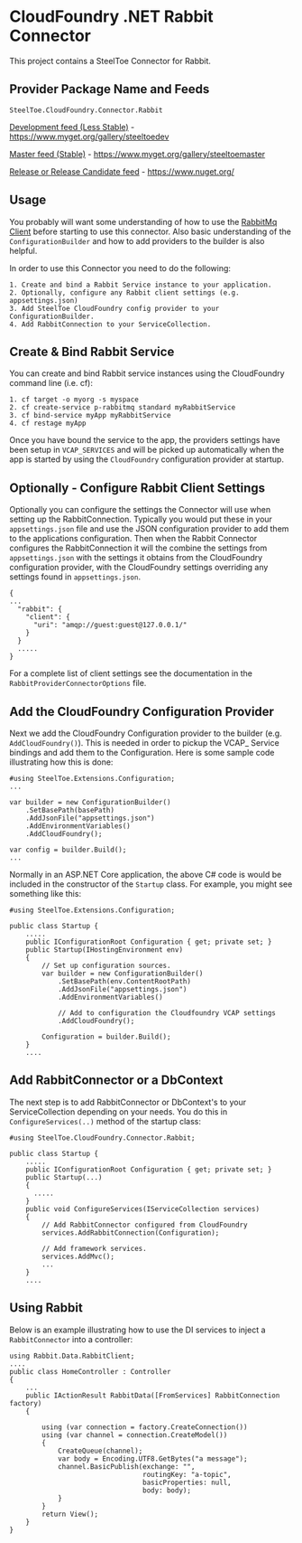 ﻿# CloudFoundry .NET Rabbit Connector

This project contains a SteelToe Connector for Rabbit.

## Provider Package Name and Feeds

`SteelToe.CloudFoundry.Connector.Rabbit`

[Development feed (Less Stable)](https://www.myget.org/gallery/steeltoedev) - https://www.myget.org/gallery/steeltoedev

[Master feed (Stable)](https://www.myget.org/gallery/steeltoemaster) - https://www.myget.org/gallery/steeltoemaster

[Release or Release Candidate feed](https://www.nuget.org/) - https://www.nuget.org/

## Usage
You probably will want some understanding of how to use the [RabbitMq Client](https://www.rabbitmq.com/tutorials/tutorial-one-dotnet.html) before starting to use this connector. Also basic understanding of the `ConfigurationBuilder` and how to add providers to the builder is also helpful.

In order to use this Connector you need to do the following:
```
1. Create and bind a Rabbit Service instance to your application.
2. Optionally, configure any Rabbit client settings (e.g. appsettings.json)
3. Add SteelToe CloudFoundry config provider to your ConfigurationBuilder.
4. Add RabbitConnection to your ServiceCollection.
```

## Create & Bind Rabbit Service
You can create and bind Rabbit service instances using the CloudFoundry command line (i.e. cf):
```
1. cf target -o myorg -s myspace
2. cf create-service p-rabbitmq standard myRabbitService
3. cf bind-service myApp myRabbitService
4. cf restage myApp
```
Once you have bound the service to the app, the providers settings have been setup in `VCAP_SERVICES` and will be picked up automatically when the app is started by using the `CloudFoundry` configuration provider at startup.

## Optionally - Configure Rabbit Client Settings
Optionally you can configure the settings the Connector will use when setting up the RabbitConnection. Typically you would put these in your `appsettings.json` file and use the JSON configuration provider to add them to the applications configuration. Then when the Rabbit Connector configures the RabbitConnection it will the combine the settings from `appsettings.json` with the settings it obtains from the CloudFoundry configuration provider, with the CloudFoundry settings overriding any settings found in `appsettings.json`.

```
{
...
  "rabbit": {
    "client": {
      "uri": "amqp://guest:guest@127.0.0.1/"
    }
  }
  .....
}
```

 
For a complete list of client settings see the documentation in the `RabbitProviderConnectorOptions` file.

## Add the CloudFoundry Configuration Provider
Next we add the CloudFoundry Configuration provider to the builder (e.g. `AddCloudFoundry()`). This is needed in order to pickup the VCAP_ Service bindings and add them to the Configuration. Here is some sample code illustrating how this is done:

```
#using SteelToe.Extensions.Configuration;
...

var builder = new ConfigurationBuilder()
    .SetBasePath(basePath)
    .AddJsonFile("appsettings.json")
    .AddEnvironmentVariables()                   
    .AddCloudFoundry();
          
var config = builder.Build();
...

```
Normally in an ASP.NET Core application, the above C# code is would be included in the constructor of the `Startup` class. For example, you might see something like this:
```
#using SteelToe.Extensions.Configuration;

public class Startup {
    .....
    public IConfigurationRoot Configuration { get; private set; }
    public Startup(IHostingEnvironment env)
    {
        // Set up configuration sources.
        var builder = new ConfigurationBuilder()
            .SetBasePath(env.ContentRootPath)
            .AddJsonFile("appsettings.json")
            .AddEnvironmentVariables()

            // Add to configuration the Cloudfoundry VCAP settings
            .AddCloudFoundry();

        Configuration = builder.Build();
    }
    ....
```

## Add RabbitConnector or a DbContext
The next step is to add RabbitConnector or DbContext's to your ServiceCollection depending on your needs.  You do this in `ConfigureServices(..)` method of the startup class:
```
#using SteelToe.CloudFoundry.Connector.Rabbit;

public class Startup {
    .....
    public IConfigurationRoot Configuration { get; private set; }
    public Startup(...)
    {
      .....
    }
    public void ConfigureServices(IServiceCollection services)
    {
        // Add RabbitConnector configured from CloudFoundry
        services.AddRabbitConnection(Configuration);

        // Add framework services.
        services.AddMvc();
        ...
    }
    ....
```

## Using Rabbit
Below is an example illustrating how to use the DI services to inject a `RabbitConnector` into a controller:


```
using Rabbit.Data.RabbitClient;
....
public class HomeController : Controller
{
    ...
    public IActionResult RabbitData([FromServices] RabbitConnection factory)
    {

        using (var connection = factory.CreateConnection())
        using (var channel = connection.CreateModel())
        {
            CreateQueue(channel);
            var body = Encoding.UTF8.GetBytes("a message");
            channel.BasicPublish(exchange: "",
                                 routingKey: "a-topic",
                                 basicProperties: null,
                                 body: body);
            }
        }
        return View();
    }
}


``` 
